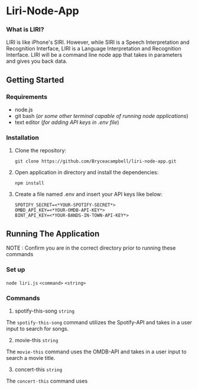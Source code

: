 # Liri-Node-App

### **What is LIRI?**

LIRI is like iPhone's SIRI. However, while SIRI is a Speech Interpretation and Recognition Interface, LIRI is a Language Interpretation and Recognition Interface. LIRI will be a command line node app that takes in parameters and gives you back data.

## Getting Started

### **Requirements**

* node.js
* git bash (*or some other terminal capable of running node applications*)
* text editor (*for adding API keys in .env file*)

### **Installation**

1. Clone the repository:

    `git clone https://github.com/Bryceacampbell/liri-node-app.git`

2.  Open application in directory and install the dependencies:

    `npm install`

3. Create a file named .env and insert your API keys like below:

    ```SPOTIFY_ID=<*YOUR-SPOTIFY-ID*>  
    SPOTIFY_SECRET=<*YOUR-SPOTIFY-SECRET*>  
    OMBD_API_KEY=<*YOUR-OMDB-API-KEY*>  
    BINT_API_KEY=<*YOUR-BANDS-IN-TOWN-API-KEY*>
    ```

## Running The Application

NOTE : Confirm you are in the correct directory prior to running these commands
    
### **Set up**

`node liri.js` `<command>` `<string>`

### **Commands**

1. spotify-this-song `string`

The `spotify-this-song` command utilizes the Spotify-API and takes in a user input to search for songs.

2. movie-this `string`

The `movie-this` command uses the OMDB-API and takes in a user input to search a movie title.

3. concert-this `string`

The `concert-this` command uses




